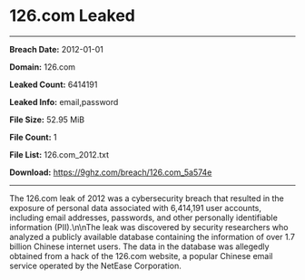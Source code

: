 # 126.com Leaked

------------
**Breach Date:** 2012-01-01

**Domain:** 126.com

**Leaked Count:** 6414191

**Leaked Info:** email,password

**File Size:** 52.95 MiB

**File Count:** 1

**File List:** 126.com_2012.txt

**Download:** https://9ghz.com/breach/126.com_5a574e

------------
The 126.com leak of 2012 was a cybersecurity breach that resulted in the exposure of personal data associated with 6,414,191 user accounts, including email addresses, passwords, and other personally identifiable information (PII).\n\nThe leak was discovered by security researchers who analyzed a publicly available database containing the information of over 1.7 billion Chinese internet users. The data in the database was allegedly obtained from a hack of the 126.com website, a popular Chinese email service operated by the NetEase Corporation.
